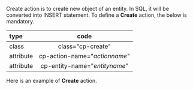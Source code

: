 Create action is to create new object of an entity. In SQL, it will be converted into INSERT statement. To define a __Create__ action, the below is mandatory.

|type|code|
|:------|:-------:|
|class|class="cp-create"|
|attribute|cp-action-name="_actionname_"|
|attribute|cp-entity-name="_entityname_"|

Here is an example of __Create__ action.